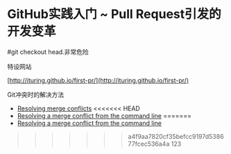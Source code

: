 # GitHub实践入门 ~ Pull Request引发的开发变革
#git checkout head.非常危险


特设网站

  [http://ituring.github.io/first-pr/](http://ituring.github.io/first-pr/)

Git冲突时的解决方法

-  [Resolving merge conflicts](https://help.github.com/articles/resolving-merge-conflicts/)
<<<<<<< HEAD
-  [Resolving a merge conflict from the command line](https://help.github.com/articles/rlving-a-merge-conflict-from-the-command-line/)
=======
-  [Resolving a merge conflict from the command line](https://help.gihub.com/articles/resolving-a-merge-conflict-from-the-command-line/)
>>>>>>> a4f9aa7820cf35befcc9197d538677fcec536a4a
123
